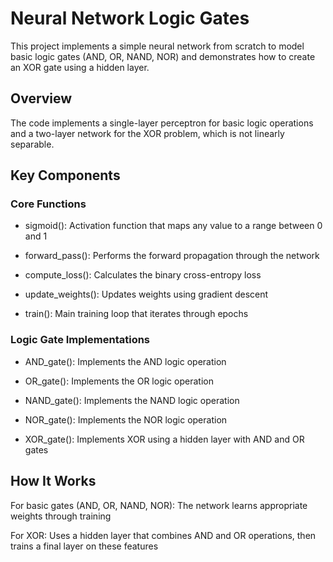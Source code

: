 # Neural Network Logic Gates

This project implements a simple neural network from scratch to model basic logic gates (AND, OR, NAND, NOR) and demonstrates how to create an XOR gate using a hidden layer.

## Overview

The code implements a single-layer perceptron for basic logic operations and a two-layer network for the XOR problem, which is not linearly separable.

## Key Components

### Core Functions

- sigmoid(): Activation function that maps any value to a range between 0 and 1

- forward_pass(): Performs the forward propagation through the network

- compute_loss(): Calculates the binary cross-entropy loss

- update_weights(): Updates weights using gradient descent

- train(): Main training loop that iterates through epochs

### Logic Gate Implementations

- AND_gate(): Implements the AND logic operation

- OR_gate(): Implements the OR logic operation

- NAND_gate(): Implements the NAND logic operation

- NOR_gate(): Implements the NOR logic operation

- XOR_gate(): Implements XOR using a hidden layer with AND and OR gates

## How It Works

For basic gates (AND, OR, NAND, NOR): The network learns appropriate weights through training

For XOR: Uses a hidden layer that combines AND and OR operations, then trains a final layer on these features
